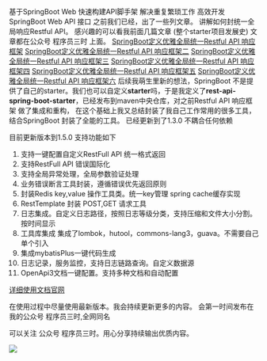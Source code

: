 基于SpringBoot Web 快速构建API脚手架 解决重复繁琐工作 高效开发SpringBoot Web API 接口
之前我们已经，出了一些列文章。 讲解如何封统一全局响应Restful API。
感兴趣的可以看我前面几篇文章 (整个starter项目发展史) 文章都在公众号 程序员三时 上面。
[SpringBoot定义优雅全局统一Restful API 响应框架](https://mp.weixin.qq.com/s?__biz=Mzg4OTkwNjc2MQ==&mid=2247483741&idx=1&sn=2734d2ef008edcf1369dd7a31a88a142&chksm=cfe5f27bf8927b6d468a411fe2eaeeeb6dbdd5527dec77a77a0e580ea32b2b58f38922836552#rd)
[SpringBoot定义优雅全局统一Restful API 响应框架二](https://mp.weixin.qq.com/s?__biz=Mzg4OTkwNjc2MQ==&mid=2247483752&idx=1&sn=eab94282e3f1e62682d2106cfb2949d1&chksm=cfe5f24ef8927b582e01863881a88452dcbcb102afdb9b50985304b97dfd74cd0c3ed0b8c2c3#rd)
[SpringBoot定义优雅全局统一Restful API 响应框架三](https://mp.weixin.qq.com/s?__biz=Mzg4OTkwNjc2MQ==&mid=2247483761&idx=1&sn=dbc516d0ba14228c1f091dfa39d85209&chksm=cfe5f257f8927b41635fe1508c2829d73e2b788105b145bc51525be4574b83a1a8da23c49ec2#rd)
[SpringBoot定义优雅全局统一Restful API 响应框架四](https://mp.weixin.qq.com/s?__biz=Mzg4OTkwNjc2MQ==&mid=2247483887&idx=1&sn=cb737d573adca7eaea7a59cad2a7bbfe&chksm=cfe5f2c9f8927bdfaf7e46fd38d26f56fffbb1ece8460eaffe2addee592e42ffee6ba49530b7#rd)
[SpringBoot定义优雅全局统一Restful API 响应框架五](https://mp.weixin.qq.com/s?__biz=Mzg4OTkwNjc2MQ==&mid=2247484102&idx=1&sn=e17772a12e6548755c341c2d9300e235&chksm=cfe5f1e0f89278f669c4c89548b3fdeec4dd58d6d7d7580315d07f20c9b52ffdd21ef5a7c232&token=691863430&lang=zh_CN#rd)
[SpringBoot定义优雅全局统一Restful API 响应框架六](https://mp.weixin.qq.com/s?__biz=Mzg4OTkwNjc2MQ==&mid=2247484160&idx=1&sn=37eea0079dd175634437f01dde38bb4c&chksm=cfe5f026f892793045fb242a556ce4e3010f4a4aae867a84fe3542ed18ac3c64b85e87fa536a#rd)
后续我萌生里新的想法，SpringBoot 不是提供了自己的starter。我们也可以自定义**starter**吗，于是我定义了**rest-api-spring-boot-starter**，已经发布到maven中央仓库，对之前Restful API 响应框架 做了集成和重构，
在这个基础上我又总结封装了我自己工作常用的很多工具，结合SpringBoot 封装了全能的工具。 已经更新到了1.3.0 不耦合任何依赖

目前更新版本到1.5.0 支持功能如下
1. 支持一键配置自定义RestFull API 统一格式返回
2. 支持RestFull API 错误国际化
3. 支持全局异常处理，全局参数验证处理
4. 业务错误断言工具封装，遵循错误优先返回原则
5. 封装Redis key,value 操作工具类。统一key管理 spring cache缓存实现
6. RestTemplate 封装 POST,GET 请求工具
7. 日志集成。自定义日志路径，按照日志等级分类，支持压缩和文件大小分割。按时间显示
8. 工具库集成 集成了lombok，hutool，commons-lang3，guava。不需要自己单个引入
9. 集成mybatisPlus一键代码生成
10. 日志记录，服务监控，支持日志链路查询。自定义数据源
11. OpenApi3文档一键配置。支持多种文档和自动配置

[详细使用文档官网](https://rest-api-boot.soboys.cn/doc-rest-api-springboot-starter/)

在使用过程中尽量使用最新版本。我会持续更新更多的内容。 会第一时间发布在我的公众号
程序员三时,全网同名


可以关注 公众号 程序员三时。用心分享持续输出优质内容。

![](https://images.soboys.cn/202307052317593.jpg)















